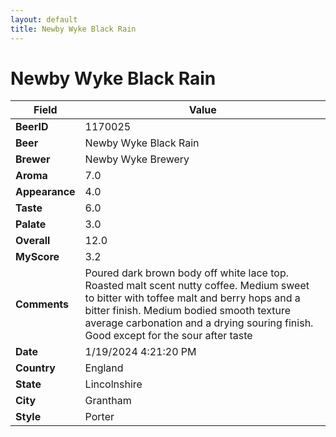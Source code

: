 ```yaml
---
layout: default
title: Newby Wyke Black Rain
---
```


# Newby Wyke Black Rain

| Field         | Value     |
|---------------|-----------|
| **BeerID** | 1170025 |
| **Beer** | Newby Wyke Black Rain |
| **Brewer** | Newby Wyke Brewery |
| **Aroma** | 7.0 |
| **Appearance** | 4.0 |
| **Taste** | 6.0 |
| **Palate** | 3.0 |
| **Overall** | 12.0 |
| **MyScore** | 3.2 |
| **Comments** | Poured dark brown body off white lace top. Roasted malt scent nutty coffee. Medium sweet to bitter with toffee malt and berry hops and a bitter finish. Medium bodied smooth texture average carbonation and a drying souring finish. Good except for the sour after taste  |
| **Date** | 1/19/2024 4:21:20 PM |
| **Country** | England |
| **State** | Lincolnshire |
| **City** | Grantham |
| **Style** | Porter |
